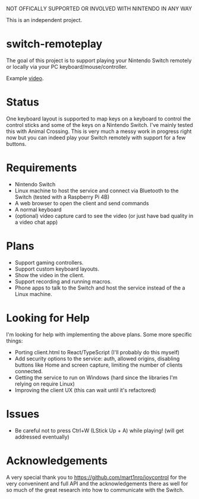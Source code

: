 NOT OFFICALLY SUPPORTED OR INVOLVED WITH NINTENDO IN ANY WAY

This is an independent project.

# switch-remoteplay

The goal of this project is to support playing your Nintendo Switch remotely or locally via your PC keyboard/mouse/controller.

Example [video](https://www.youtube.com/watch?v=TBqZRA1OZPU).

# Status
One keyboard layout is supported to map keys on a keyboard to control the control sticks and some of the keys on a Nintendo Switch. I've mainly tested this with Animal Crossing. This is very much a messy work in progress right now but you can indeed play your Switch remotely with support for a few buttons.

# Requirements
* Nintendo Switch
* Linux machine to host the service and connect via Bluetooth to the Switch (tested with a Raspberry Pi 4B)
* A web browser to open the client and send commands
* A normal keyboard
* (optional) video capture card to see the video (or just have bad quality in a video chat app)

# Plans
* Support gaming controllers.
* Support custom keyboard layouts.
* Show the video in the client.
* Support recording and running macros.
* Phone apps to talk to the Switch and host the service instead of the a Linux machine.

# Looking for Help
I'm looking for help with implementing the above plans. Some more specific things:
* Porting client.html to React/TypeScript (I'll probably do this myself)
* Add security options to the service: auth, allowed origins, disabling buttons like Home and screen capture, limiting the number of clients connected.
* Getting the service to run on Windows (hard since the libraries I'm relying on require Linux)
* Improving the client UX (this can wait until it's refactored)

# Issues
* Be careful not to press Ctrl+W (LStick Up + A) while playing! (will get addressed eventually)

# Acknowledgements
A very special thank you to https://github.com/mart1nro/joycontrol for the very conveninent and full API and the acknowledgements there as well for so much of the great research into how to communicate with the Switch.
